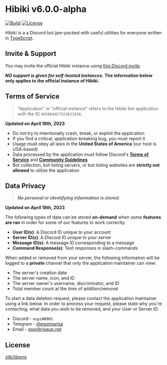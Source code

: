 # Hibiki v6.0.0-alpha

[![Build][badge-workflow]][workflow]
[![License][badge-license]][license]

[license]: LICENSE "Hibiki is licensed under the zlib/libpng license"
[workflow]: https://github.com/espimarisa/hibiki/actions?query=workflow%3Apush "GitHub workflow showing latest push status"

<!-- Badges -->

[badge-workflow]: https://img.shields.io/github/actions/workflow/status/espimarisa/hibiki/push.yml?branch=develop "Shields.io badge for workflow status"
[badge-license]: https://img.shields.io/badge/license-zlib-orange.svg "Shields.io badge for the zlib license"

Hibiki is a a Discord bot jam-packed with useful utilities for everyone written in [TypeScript][typescript].

## Invite & Support

You may invite the official Hibiki instance using [this Discord invite][invite].

**_NO support is given for self-hosted instances._ The information below only applies to the **official instance** of Hibiki.**

## Terms of Service

> "Application" or "official instance" refers to the Hibiki bot application with the ID `493904957523623936`.

**Updated on April 18th, 2023**

- Do not try to intentionally crash, break, or exploit the application
- If you find a critical, application-breaking bug, you must report it
- Usage must obey all laws in the **United States of America** (our host is USA-based)
- Data processed by the application must follow Discord's **[Terms of Service][discord_tos]** and **[Community Guidelines][discord_cg]**
- Bot collection, bot listing servers, or bot listing websites are **strictly not allowed** to utilize the application

## Data Privacy

> **_No personal or identifying information is stored._**

**Updated on April 18th, 2023**

The following types of data can be stored **on-demand** when some **features are ran** in order for some of our features to work correctly.

- **User ID(s)**: A Discord ID unique to your account
- **Server ID(s)**: A Discord ID unique to your server
- **Message ID(s)**: A message ID corresponding to a message
- **Command Response(s)**: Text responses in slash-commands

When added or removed from your server, the following information will be logged to a **private** channel that only the application maintainer can view:

- The server's creation date
- The server name, icon, and ID
- The server owner's username, discriminator, and ID
- Total member count at the time of addition/removal

To start a data deletion request, please contact the application maintainer using a link below. In order to process your request, please state why you're contacting, what data you wish to be removed, and your User or Server ID.

- Discord - `espi#0001`
- Telegram - [@espimarisa][espi-telegram]
- Email - [espi@riseup.net][espi-email]

## License

[zlib/libpng][license]

[typescript]: https://www.typescriptlang.org/ "TypeScript's website"
[invite]: https://discord.com/oauth2/authorize?&client_id=864687346977210368&scope=bot%20applications.commands&permissions=1581116663 "Invite the official Hibiki instance"
[discord_tos]: https://discord.com/terms "Discord's Terms of Service"
[discord_cg]: https://discord.com/guidelines "Discord's Community Guidelines"
[espi-telegram]: https://t.me/espimarisa "Contact Espi (espimarisa) on Telegram"
[espi-email]: mailto:espi@riseup.net "A mailto link redirecting to the project owner's email"
[license]: LICENSE.md "zlib/libpng license file"
